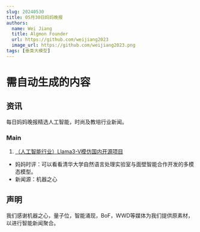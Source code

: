 ```yaml
---
slug: 20240530
title: 05月30日妈妈晚报
authors:
  name: Wei Jiang
  title: Algmon Founder
  url: https://github.com/weijiang2023
  image_url: https://github.com/weijiang2023.png
tags: [垂类大模型]
---
```


# 需自动生成的内容
## 资讯
每日妈妈晚报精选人工智能，时尚及教培行业新闻。

### Main

1. [（人工智能行业）Llama3-V模仿国内开源项目](https://mp.weixin.qq.com/s/nsp9tdS5SnX-7htsndKVcw)
* 妈妈时评：可以看看清华大学自然语言处理实验室与面壁智能合作开发的多模态模型。
* 新闻源：机器之心

## 声明

我们感谢机器之心，量子位，智能涌现，BoF，WWD等媒体为我们提供原素材，以进行智能新闻聚合。